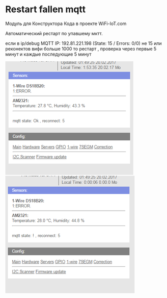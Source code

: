 Restart fallen mqtt
===================

Модуль для Конструктора Кода в проекте WiFi-IoT.com

Автоматический рестарт по упавшему мктт.

если в ip/debug MQTT IP: 192.81.221.198 (State: 15 / Errors: 0/0) не 15 или реконектов вифи больше 1000 то рестарт , проверка через первые 5 минут и каждые последующие 5 минут

![wifi_restart](Screenshot_46.png "wifi_restart") ![wifi_restart](Screenshot_47.png "wifi_restart")
